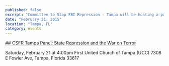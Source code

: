 ```yaml
---
published: false
excerpt: "Committee to Stop FBI Repression - Tampa will be hosting a panel discussion on state repression and the persecution of Arab- and Muslim-Americans in the US, and how it relates to the War on Terror internationally."
date: "February 21, 2015"
location: "Tampa, FL"
category: events
---
```


[## CSFR Tampa Panel: State Repression and the War on Terror](https://www.facebook.com/events/444820445667294/)

Saturday, February 21 at 4:00pm
First United Church of Tampa (UCC)
7308 E Fowler Ave, Tampa, Florida 33617